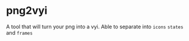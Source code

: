 # png2vyi
A tool that will turn your png into a vyi.
Able to separate into `icons` `states` and `frames` 
